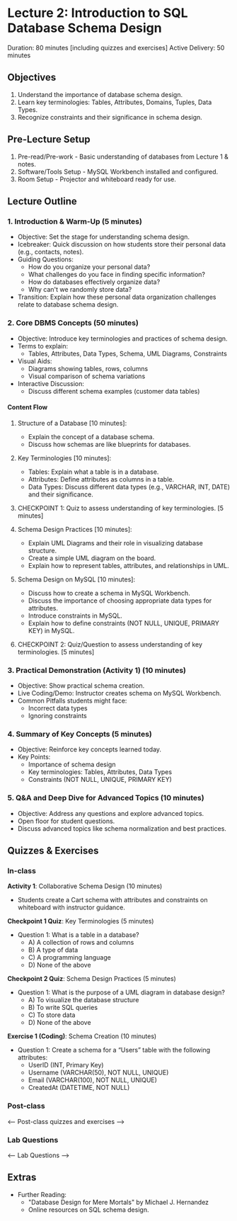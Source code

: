 # Lecture 2: Introduction to SQL Database Schema Design

Duration: 80 minutes [including quizzes and exercises]
Active Delivery: 50 minutes

## Objectives

1. Understand the importance of database schema design.
2. Learn key terminologies: Tables, Attributes, Domains, Tuples, Data Types.
3. Recognize constraints and their significance in schema design.

## Pre-Lecture Setup

  1. Pre-read/Pre-work
    - Basic understanding of databases from Lecture 1 & notes.
  2. Software/Tools Setup
    - MySQL Workbench installed and configured.
  3. Room Setup
    - Projector and whiteboard ready for use.

## Lecture Outline

### 1. Introduction & Warm-Up (5 minutes)

- Objective: Set the stage for understanding schema design.
- Icebreaker: Quick discussion on how students store their personal data (e.g., contacts, notes).
- Guiding Questions:
  - How do you organize your personal data?
  - What challenges do you face in finding specific information?
  - How do databases effectively organize data?
  - Why can't we randomly store data?
- Transition: Explain how these personal data organization challenges relate to database schema design.

### 2. Core DBMS Concepts (50 minutes)

- Objective: Introduce key terminologies and practices of schema design.
- Terms to explain:
  - Tables, Attributes, Data Types, Schema, UML Diagrams, Constraints
- Visual Aids:
  - Diagrams showing tables, rows, columns
  - Visual comparison of schema variations
- Interactive Discussion:
  - Discuss different schema examples (customer data tables)

#### Content Flow

1. Structure of a Database [10 minutes]:

    - Explain the concept of a database schema.
    - Discuss how schemas are like blueprints for databases.

2. Key Terminologies [10 minutes]:

      - Tables: Explain what a table is in a database.
      - Attributes: Define attributes as columns in a table.
      - Data Types: Discuss different data types (e.g., VARCHAR, INT, DATE) and their significance.

3. CHECKPOINT 1: Quiz to assess understanding of key terminologies. [5 minutes]

4. Schema Design Practices [10 minutes]:

      - Explain UML Diagrams and their role in visualizing database structure.
      - Create a simple UML diagram on the board.
      - Explain how to represent tables, attributes, and relationships in UML.

5. Schema Design on MySQL [10 minutes]:

    - Discuss how to create a schema in MySQL Workbench.
    - Discuss the importance of choosing appropriate data types for attributes.
    - Introduce constraints in MySQL.
    - Explain how to define constraints (NOT NULL, UNIQUE, PRIMARY KEY) in MySQL.

6. CHECKPOINT 2: Quiz/Question to assess understanding of key terminologies. [5 minutes]

### 3. Practical Demonstration (Activity 1) (10 minutes)

- Objective: Show practical schema creation.
- Live Coding/Demo: Instructor creates schema on MySQL Workbench.
- Common Pitfalls students might face:
  - Incorrect data types
  - Ignoring constraints

### 4. Summary of Key Concepts (5 minutes)

- Objective: Reinforce key concepts learned today.
- Key Points:
  - Importance of schema design
  - Key terminologies: Tables, Attributes, Data Types
  - Constraints (NOT NULL, UNIQUE, PRIMARY KEY)

### 5. Q&A and Deep Dive for Advanced Topics (10 minutes)

- Objective: Address any questions and explore advanced topics.
- Open floor for student questions.
- Discuss advanced topics like schema normalization and best practices.

## Quizzes & Exercises

### In-class

**Activity 1**: Collaborative Schema Design (10 minutes)

- Students create a Cart schema with attributes and constraints on whiteboard with instructor guidance.

**Checkpoint 1 Quiz**: Key Terminologies (5 minutes)

- Question 1: What is a table in a database?
  - A) A collection of rows and columns
  - B) A type of data
  - C) A programming language
  - D) None of the above

**Checkpoint 2 Quiz**: Schema Design Practices (5 minutes)

- Question 1: What is the purpose of a UML diagram in database design?
  - A) To visualize the database structure
  - B) To write SQL queries
  - C) To store data
  - D) None of the above

**Exercise 1 (Coding)**: Schema Creation (10 minutes)

- Question 1: Create a schema for a “Users” table with the following attributes:
  - UserID (INT, Primary Key)
  - Username (VARCHAR(50), NOT NULL, UNIQUE)
  - Email (VARCHAR(100), NOT NULL, UNIQUE)
  - CreatedAt (DATETIME, NOT NULL)

### Post-class

<-- Post-class quizzes and exercises -->

### Lab Questions

<-- Lab Questions -->

## Extras

- Further Reading:
  - "Database Design for Mere Mortals" by Michael J. Hernandez
  - Online resources on SQL schema design.
